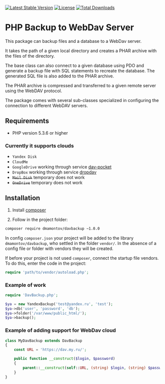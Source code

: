 [![Latest Stable Version](https://poser.pugx.org/dmamontov/davbackup/v/stable.svg)](https://packagist.org/packages/dmamontov/davbackup)
[![License](https://poser.pugx.org/dmamontov/davbackup/license.svg)](https://packagist.org/packages/dmamontov/davbackup)
[![Total Downloads](https://poser.pugx.org/dmamontov/davbackup/downloads)](https://packagist.org/packages/dmamontov/davbackup)


PHP Backup to WebDav Server
===========================

This package can backup files and a database to a WebDav server.

It takes the path of a given local directory and creates a PHAR archive with the files of the directory.

The base class can also connect to a given database using PDO and generate a backup file with SQL statements to recreate the database. The generated SQL file is also added to the PHAR archive.

The PHAR archive is compressed and transferred to a given remote server using the WebDAV protocol.

The package comes with several sub-classes specialized in configuring the connection to different WebDAV servers.

## Requirements
* PHP version 5.3.6 or higher

### Currently it supports clouds
* `Yandex Disk`
* `CloudMe`
* `GoogleDrive` working through service [dav-pocket](https://dav-pocket.appspot.com/)
* `DropBox` working through service [dropdav](https://www.dropdav.com/)
* ~~`Mail Disk`~~ temporary does not work
* ~~`OneDrive`~~ temporary does not work

## Installation

1) Install [composer](https://getcomposer.org/download/)

2) Follow in the project folder:
```bash
composer require dmamontov/davbackup ~1.0.0
```

In config `composer.json` your project will be added to the library `dmamontov/davbackup`, who settled in the folder `vendor/`. In the absence of a config file or folder with vendors they will be created.

If before your project is not used `composer`, connect the startup file vendors. To do this, enter the code in the project:
```php
require 'path/to/vendor/autoload.php';
```

### Example of work
```php
require 'DavBackup.php';

$ya = new YandexBackup('test@yandex.ru', 'test');
$ya->db('user', 'password', 'db');
$ya->folder('/var/www/public_html/');
$ya->backup();
```
### Example of adding support for WebDav cloud
```php
class MyDavBackup extends DavBackup
{
    const URL = 'https://dav.my.ru/';

    public function __construct($login, $password)
    {
        parent::__construct(self::URL, (string) $login, (string) $password);
    }
}
```
